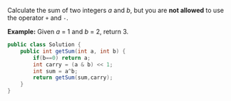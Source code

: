 Calculate the sum of two integers *a* and *b*, but you are **not allowed** to use the operator `+` and `-`.

**Example:**
Given *a* = 1 and *b* = 2, return 3.

```java
public class Solution {
    public int getSum(int a, int b) {
        if(b==0) return a;
        int carry = (a & b) << 1;
        int sum = a^b;
        return getSum(sum,carry);
    }
}
```

